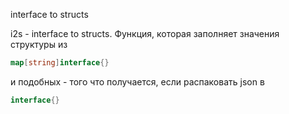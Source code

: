interfaсe to structs

i2s - interface to structs. Функция, которая заполняет значения структуры из 
```go
map[string]interface{}
```
и подобных - того что получается, если распаковать json в 
```go 
interface{}
```